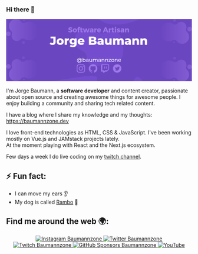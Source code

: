### Hi there 👋

![Jorge Baumann - @baumannzone ](https://raw.githubusercontent.com/baumannzone/baumannzone/master/gh.png)

I'm Jorge Baumann, a **software developer** and content creator, passionate about open source and creating awesome things for awesome people.
I enjoy building a community and sharing tech related content. 

I have a blog where I share my knowledge and my thoughts: https://baumannzone.dev

I love front-end technologies as HTML, CSS & JavaScript. I've been working mostly on Vue.js and JAMstack projects lately.  
At the moment playing with React and the Next.js ecosystem.

Few days a week I do live coding on my [twitch channel](https://twitch.tv/baumannzone).

## ⚡ Fun fact:
- I can move my ears 👂
- My dog is called [Rambo](https://www.youtube.com/RambitoJS) 🐶

## Find me around the web 🌍:
<p align="center">
    <a href="https://instagram.com/baumannzone">
        <img src="https://img.shields.io/badge/Baumannzone--_.svg?label=Instagram&style=social&logo=instagram" alt="Instagram Baumannzone">
    </a>
    <a href="https://twitter.com/baumannzone">
        <img src="https://img.shields.io/twitter/follow/Baumannzone?label=Twitter&style=social" alt="Twitter Baumannzone">
    </a>
    <a href="https://twitch.tv/baumannzone">
        <img src="https://img.shields.io/badge/Baumannzone--_.svg?label=Twitch&style=social&logo=twitch" alt="Twitch Baumannzone">
    </a>
    <a href="https://github.com/sponsors/baumannzone">
        <img src="https://img.shields.io/badge/GitHub_Sponsors--_.svg?style=social&logo=github&logoColor=EA4AAA" alt="GitHub Sponsors Baumannzone">
    </a>
    <a href="https://www.youtube.com/RambitoJS">
        <img src="https://img.shields.io/badge/RambitoJS--_.svg?style=social&logo=youtube" alt="YouTube">
    </a>
</p>
